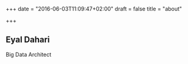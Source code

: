 +++
date = "2016-06-03T11:09:47+02:00"
draft = false
title = "about"

+++

## Eyal Dahari

Big Data Architect
